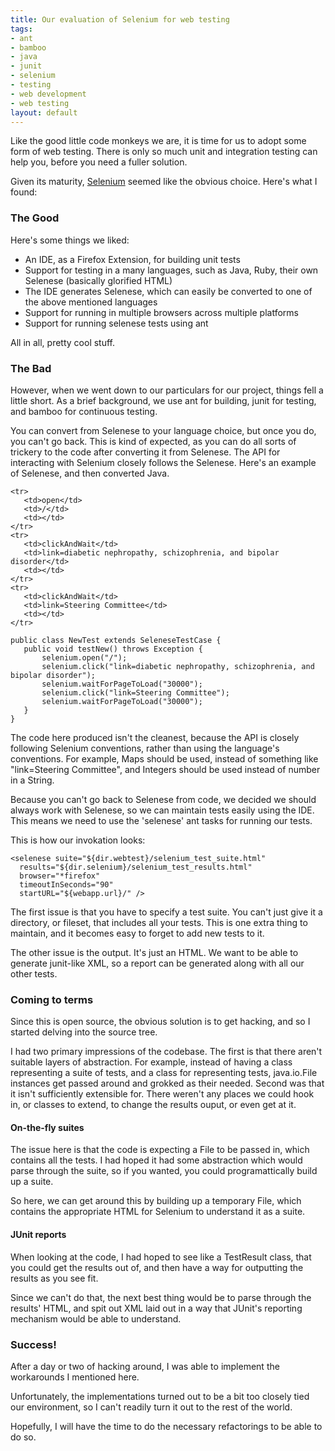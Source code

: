 ```yaml
--- 
title: Our evaluation of Selenium for web testing
tags: 
- ant
- bamboo
- java
- junit
- selenium
- testing
- web development
- web testing
layout: default
---
```

Like the good little code monkeys we are, it is time for us to adopt some form of web testing. There is only so much unit and integration testing can help you, before you need a fuller solution.

Given its maturity, [Selenium](http://www.openqa.org/selenium/) seemed like the obvious choice. Here's what I found:

### The Good

Here's some things we liked:

  * An IDE, as a Firefox Extension, for building unit tests
  * Support for testing in a many languages, such as Java, Ruby, their own Selenese (basically glorified HTML)
  * The IDE generates Selenese, which can easily be converted to one of the above mentioned languages
  * Support for running in multiple browsers across multiple platforms
  * Support for running selenese tests using ant

All in all, pretty cool stuff.

### The Bad

However, when we went down to our particulars for our project, things fell a little short. As a brief background, we use ant for building, junit for testing, and bamboo for continuous testing.

You can convert from Selenese to your language choice, but once you do, you can't go back. This is kind of expected, as you can do all sorts of trickery to the code after converting it from Selenese. The API for interacting with Selenium closely follows the Selenese. Here's an example of Selenese, and then converted Java.

    <tr>
       <td>open</td>
       <td>/</td>
       <td></td>
    </tr>
    <tr>
       <td>clickAndWait</td>
       <td>link=diabetic nephropathy, schizophrenia, and bipolar disorder</td>
       <td></td>
    </tr>
    <tr>
       <td>clickAndWait</td>
       <td>link=Steering Committee</td>
       <td></td>
    </tr> 

    public class NewTest extends SeleneseTestCase {
       public void testNew() throws Exception {
           selenium.open("/");
           selenium.click("link=diabetic nephropathy, schizophrenia, and bipolar disorder");
           selenium.waitForPageToLoad("30000");
           selenium.click("link=Steering Committee");
           selenium.waitForPageToLoad("30000");
       }
    } 

The code here produced isn't the cleanest, because the API is closely following Selenium conventions, rather than using the language's conventions. For example, Maps should be used, instead of something like "link=Steering Committee", and Integers should be used instead of number in a String.

Because you can't go back to Selenese from code, we decided we should always work with Selenese, so we can maintain tests easily using the IDE. This means we need to use the 'selenese' ant tasks for running our tests.

This is how our invokation looks:

    <selenese suite="${dir.webtest}/selenium_test_suite.html" 
      results="${dir.selenium}/selenium_test_results.html"
      browser="*firefox"
      timeoutInSeconds="90"
      startURL="${webapp.url}/" />		

The first issue is that you have to specify a test suite. You can't just give it a directory, or fileset, that includes all your tests. This is one extra thing to maintain, and it becomes easy to forget to add new tests to it.

The other issue is the output. It's just an HTML. We want to be able to generate junit-like XML, so a report can be generated along with all our other tests.

### Coming to terms

Since this is open source, the obvious solution is to get hacking, and so I started delving into the source tree.

I had two primary impressions of the codebase.  The first is that there aren't suitable layers of abstraction. For example, instead of having a class representing a suite of tests, and a class for representing tests, java.io.File instances get passed around and grokked as their needed. Second was that it isn't sufficiently extensible for. There weren't any places we could hook in, or classes to extend, to change the results ouput, or even get at it.

#### On-the-fly suites

The issue here is that the code is expecting a File to be passed in, which contains all the tests. I had hoped it had some abstraction which would parse through the suite, so if you wanted, you could programattically build up a suite.

So here, we can get around this by building up a temporary File, which contains the appropriate HTML for Selenium to understand it as a suite. 

#### JUnit reports

When looking at the code, I had hoped to see like a TestResult class, that you could get the results out of, and then have a way for outputting the results as you see fit.

Since we can't do that, the next best thing would be to parse through the results' HTML, and spit out XML laid out in a way that JUnit's reporting mechanism would be able to understand.

### Success!

After a day or two of hacking around, I was able to implement the workarounds I mentioned here.

Unfortunately, the implementations turned out to be a bit too closely tied our environment, so I can't readily turn it out to the rest of the world.

Hopefully, I will have the time to do the necessary refactorings to be able to do so.
